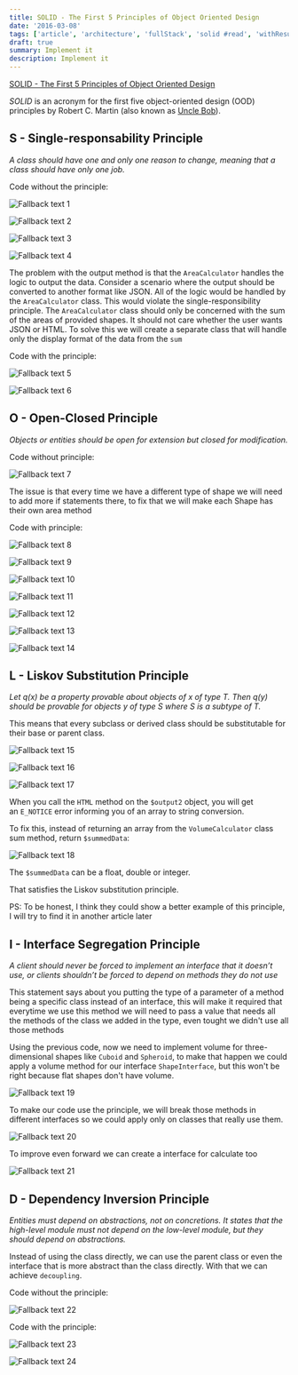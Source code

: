 ```yaml
---
title: SOLID - The First 5 Principles of Object Oriented Design
date: '2016-03-08'
tags: ['article', 'architecture', 'fullStack', 'solid #read', 'withResume']
draft: true
summary: Implement it
description: Implement it
---
```



[SOLID - The First 5 Principles of Object Oriented Design](https://www.digitalocean.com/community/conceptual-articles/s-o-l-i-d-the-first-five-principles-of-object-oriented-design)

_SOLID_ is an acronym for the first five object-oriented design (OOD) principles by Robert C. Martin (also known as [Uncle Bob](http://en.wikipedia.org/wiki/Robert_Cecil_Martin)).

## S - Single-responsability Principle

_A class should have one and only one reason to change, meaning that a class should have only one job._

Code without the principle:

![Fallback text 1](/static/assets/pasted-image-20221016175849.png)

![Fallback text 2](/static/assets/pasted-image-20221016175900.png)

![Fallback text 3](/static/assets/pasted-image-20221016175912.png)

![Fallback text 4](/static/assets/pasted-image-20221016175928.png)


The problem with the output method is that the `AreaCalculator` handles the logic to output the data.
Consider a scenario where the output should be converted to another format like JSON.
All of the logic would be handled by the `AreaCalculator` class. This would violate the single-responsibility principle. The `AreaCalculator` class should only be concerned with the sum of the areas of provided shapes. It should not care whether the user wants JSON or HTML.
To solve this we will create a separate class that will handle only the display format of the data from the `sum`

Code with the principle:

![Fallback text 5](/static/assets/pasted-image-20221016180114.png)

![Fallback text 6](/static/assets/pasted-image-20221016180126.png)


## O - Open-Closed Principle

_Objects or entities should be open for extension but closed for modification._

Code without principle:

![Fallback text 7](/static/assets/pasted-image-20221016181628.png)


The issue is that every time we have a different type of shape we will need to add more if statements there, to fix that we will make each Shape has their own area method

Code with principle:

![Fallback text 8](/static/assets/pasted-image-20221016181734.png)

![Fallback text 9](/static/assets/pasted-image-20221016181747.png)

![Fallback text 10](/static/assets/pasted-image-20221016181756.png)

![Fallback text 11](/static/assets/pasted-image-20221016181806.png)

![Fallback text 12](/static/assets/pasted-image-20221016181816.png)

![Fallback text 13](/static/assets/pasted-image-20221016181828.png)

![Fallback text 14](/static/assets/pasted-image-20221016181840.png)


## L - Liskov Substitution Principle

_Let q(x) be a property provable about objects of x of type T. Then q(y) should be provable for objects y of type S where S is a subtype of T._

This means that every subclass or derived class should be substitutable for their base or parent class.

![Fallback text 15](/static/assets/pasted-image-20221016182251.png)

![Fallback text 16](/static/assets/pasted-image-20221016182307.png)

![Fallback text 17](/static/assets/pasted-image-20221016182337.png)


When you call the `HTML` method on the `$output2` object, you will get an `E_NOTICE` error informing you of an array to string conversion.

To fix this, instead of returning an array from the `VolumeCalculator` class sum method, return `$summedData`:

![Fallback text 18](/static/assets/pasted-image-20221016182437.png)


The `$summedData` can be a float, double or integer.

That satisfies the Liskov substitution principle.

PS: To be honest, I think they could show a better example of this principle, I will try to find it in another article later

## I - Interface Segregation Principle

_A client should never be forced to implement an interface that it doesn’t use, or clients shouldn’t be forced to depend on methods they do not use_

This statement says about you putting the type of a parameter of a method being a specific class instead of an interface, this will make it required that everytime we use this method we will need to pass a value that needs all the methods of the class we added in the type, even tought we didn't use all those methods

Using the previous code, now we need to implement volume for three-dimensional shapes like `Cuboid` and `Spheroid`, to make that happen we could apply a volume method for our interface `ShapeInterface`, but this won't be right because flat shapes don't have volume.

![Fallback text 19](/static/assets/pasted-image-20221016183116.png)


To make our code use the principle, we will break those methods in different interfaces so we could apply only on classes that really use them.

![Fallback text 20](/static/assets/pasted-image-20221016183213.png)


To improve even forward we can create a interface for calculate too

![Fallback text 21](/static/assets/pasted-image-20221016183252.png)


## D - Dependency Inversion Principle

_Entities must depend on abstractions, not on concretions. It states that the high-level module must not depend on the low-level module, but they should depend on abstractions._

Instead of using the class directly, we can use the parent class or even the interface that is more abstract than the class directly. With that we can achieve `decoupling`.

Code without the principle:

![Fallback text 22](/static/assets/pasted-image-20221016183627.png)


Code with the principle:

![Fallback text 23](/static/assets/pasted-image-20221016183646.png)

![Fallback text 24](/static/assets/pasted-image-20221016183658.png)


